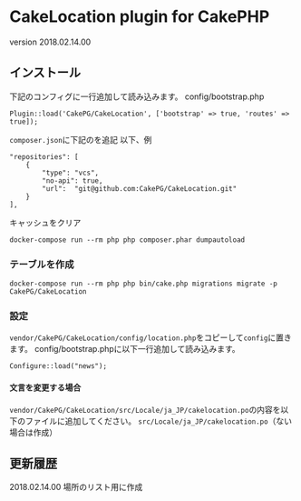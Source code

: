 # CakeLocation plugin for CakePHP

version 2018.02.14.00

## インストール

下記のコンフィグに一行追加して読み込みます。
config/bootstrap.php
```
Plugin::load('CakePG/CakeLocation', ['bootstrap' => true, 'routes' => true]);
```

`composer.json`に下記のを追記
以下、例
```
"repositories": [
    {
        "type": "vcs",
        "no-api": true,
        "url":  "git@github.com:CakePG/CakeLocation.git"
    }
],
```

キャッシュをクリア
```
docker-compose run --rm php php composer.phar dumpautoload
```

### テーブルを作成
```
docker-compose run --rm php php bin/cake.php migrations migrate -p CakePG/CakeLocation
```

### 設定

`vendor/CakePG/CakeLocation/config/location.php`をコピーして`config`に置きます。
config/bootstrap.phpに以下一行追加して読み込みます。
```
Configure::load("news");
```

#### 文言を変更する場合
`vendor/CakePG/CakeLocation/src/Locale/ja_JP/cakelocation.po`の内容を以下のファイルに追加してください。
`src/Locale/ja_JP/cakelocation.po`（ない場合は作成）

## 更新履歴

2018.02.14.00 場所のリスト用に作成
